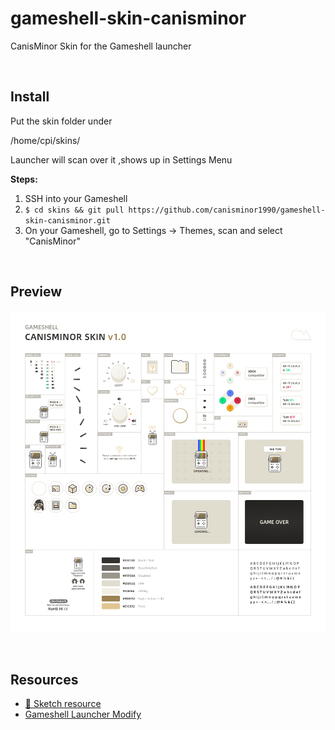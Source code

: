 # gameshell-skin-canisminor
CanisMinor Skin for the Gameshell launcher

<br/>

## Install

Put the skin folder under

/home/cpi/skins/

Launcher will scan over it ,shows up in Settings Menu

**Steps:**

1. SSH into your Gameshell
2. `$ cd skins && git pull https://github.com/canisminor1990/gameshell-skin-canisminor.git`
3. On your Gameshell, go to Settings -> Themes, scan and select "CanisMinor"

<br/>

## Preview

![](https://github.com/canisminor1990/gameshell-skin-canisminor/blob/master/preview.png?raw=true)

<br/>

## Resources

- [💎 Sketch resource](https://github.com/canisminor1990/gameshell-skin-canisminor/raw/master/canisminor.sketch)
- [Gameshell Launcher Modify](https://github.com/canisminor1990/gameshell-launcher)
